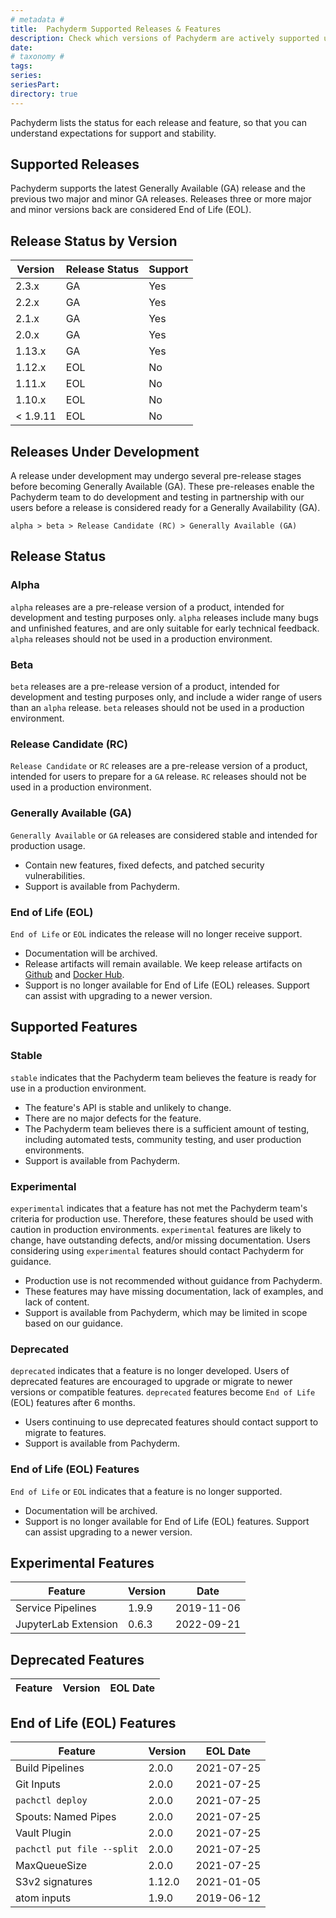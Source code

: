 ```yaml
---
# metadata # 
title:  Pachyderm Supported Releases & Features
description: Check which versions of Pachyderm are actively supported using this guide.
date: 
# taxonomy #
tags: 
series:
seriesPart:
directory: true 
---
```


Pachyderm lists the status for each release and feature, so that you can understand expectations for support and stability.
 
## Supported Releases

Pachyderm supports the latest Generally Available (GA) release and the previous two major and minor GA releases. Releases three or more major and minor versions back are considered End of Life (EOL).

## Release Status by Version


| Version  | Release Status | Support |
| -------- | -------------- | ------- |
| 2.3.x    | GA             | Yes     |
| 2.2.x    | GA             | Yes     |
| 2.1.x    | GA             | Yes     |
| 2.0.x    | GA             | Yes     |
| 1.13.x   | GA             | Yes     |
| 1.12.x   | EOL            | No      |
| 1.11.x   | EOL            | No      |
| 1.10.x   | EOL            | No      |
| < 1.9.11 | EOL            | No      |

## Releases Under Development

A release under development may undergo several pre-release stages before becoming Generally Available (GA). These pre-releases enable the Pachyderm team to do development and testing in partnership with our users before a release is considered ready for a Generally Availability (GA).

`alpha > beta > Release Candidate (RC) > Generally Available (GA)`

## Release Status

### Alpha

`alpha` releases are a pre-release version of a product, intended for development and testing purposes only. `alpha` releases include many bugs and unfinished features, and are only suitable for early technical feedback. `alpha` releases should not be used in a production environment.

### Beta

`beta` releases are a pre-release version of a product, intended for development and testing purposes only, and include a wider range of users than an `alpha` release. `beta` releases should not be used in a production environment.

### Release Candidate (RC)

`Release Candidate` or `RC` releases are a pre-release version of a product, intended for users to prepare for a `GA` release. `RC` releases should not be used in a production environment.

### Generally Available (GA)

`Generally Available` or `GA` releases are considered stable and intended for production usage.

- Contain new features, fixed defects, and patched security vulnerabilities.
- Support is available from Pachyderm.

### End of Life (EOL)

`End of Life` or `EOL` indicates the release will no longer receive support.

- Documentation will be archived.
- Release artifacts will remain available. We keep release artifacts on [Github](https://github.com/pachyderm/pachyderm/releases) and [Docker Hub](https://hub.docker.com/u/pachyderm).
- Support is no longer available for End of Life (EOL) releases. Support can assist with upgrading to a newer version.

## Supported Features

### Stable

`stable` indicates that the Pachyderm team believes the feature is ready for use in a production environment.

- The feature's API is stable and unlikely to change.
- There are no major defects for the feature.
- The Pachyderm team believes there is a sufficient amount of testing, including automated tests, community testing, and user production environments.
- Support is available from Pachyderm.

### Experimental

`experimental` indicates that a feature has not met the Pachyderm team's criteria for production use. Therefore, these features should be used with caution in production environments. `experimental` features are likely to change, have outstanding defects, and/or missing documentation. Users considering using `experimental` features should contact Pachyderm for guidance.

- Production use is not recommended without guidance from Pachyderm.
- These features may have missing documentation, lack of examples, and lack of content.
- Support is available from Pachyderm, which may be limited in scope based on our guidance.

### Deprecated

`deprecated` indicates that a feature is no longer developed. Users of deprecated features are encouraged to upgrade or migrate to newer versions or compatible features. `deprecated` features become `End of Life` (EOL) features after 6 months.

- Users continuing to use deprecated features should contact support to migrate to features.
- Support is available from Pachyderm. 

### End of Life (EOL) Features

`End of Life` or `EOL` indicates that a feature is no longer supported.

- Documentation will be archived.
- Support is no longer available for End of Life (EOL) features. Support can assist upgrading to a newer version.

## Experimental Features

| Feature              | Version | Date       |
| -------------------- | --------| ---------- |
| Service Pipelines | 1.9.9   | 2019-11-06 |
| JupyterLab Extension    | 0.6.3   | 2022-09-21 |

## Deprecated Features

| Feature             | Version |EOL Date   |
| ------------------- | --------| ---------- |



## End of Life (EOL) Features

| Feature           | Version | EOL Date   |
| ----------------- | --------| ---------- |
| Build Pipelines   | 2.0.0   | 2021-07-25 |
| Git Inputs        | 2.0.0   | 2021-07-25 |
| `pachctl deploy`  | 2.0.0   | 2021-07-25 |
| Spouts: Named Pipes | 2.0.0   | 2021-07-25 |
| Vault Plugin        | 2.0.0   | 2021-07-25 |
| `pachctl put file --split`| 2.0.0 | 2021-07-25|
| MaxQueueSize | 2.0.0 | 2021-07-25|
| S3v2 signatures   | 1.12.0  | 2021-01-05 |
| atom inputs       | 1.9.0   | 2019-06-12 |
